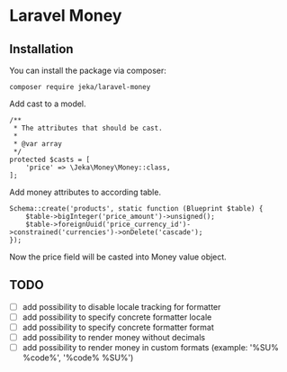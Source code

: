 # Laravel Money

## Installation

You can install the package via composer:
```
composer require jeka/laravel-money
```

Add cast to a model.
```
/**
 * The attributes that should be cast.
 *
 * @var array
 */
protected $casts = [
    'price' => \Jeka\Money\Money::class,
];
``` 

Add money attributes to according table.
```
Schema::create('products', static function (Blueprint $table) {
    $table->bigInteger('price_amount')->unsigned();
    $table->foreignUuid('price_currency_id')->constrained('currencies')->onDelete('cascade');
});
```

Now the price field will be casted into Money value object.


## TODO
- [ ] add possibility to disable locale tracking for formatter 
- [ ] add possibility to specify concrete formatter locale 
- [ ] add possibility to specify concrete formatter format
- [ ] add possibility to render money without decimals 
- [ ] add possibility to render money in custom formats (example: '%SU% %code%', '%code% %SU%') 

